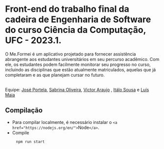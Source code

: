 # Front-end do trabalho final da cadeira de Engenharia de Software do curso Ciência da Computação, UFC - 2023.1.

<p>
O Me.Formei é um aplicativo projetado para fornecer assistência abrangente aos estudantes universitários em seu percurso acadêmico. Com ele, os estudantes podem facilmente monitorar seu progresso no curso, incluindo as disciplinas que estão atualmente matriculados, aquelas que já completaram e as que planejam cursar no futuro.
</p>
</br>
Equipe:  <a href="https://github.com/Jportela4c">José Portela</a>, <a href="https://github.com/SabrinaSioli">Sabrina Oliveira</a>, <a href="https://github.com/victoraraujo105">Victor Araujo</a> , <a href="https://github.com/italoalencar">Itálo Sousa</a> e <a href="https://github.com/luismaia-git">Luís Maia</a>

## Compilação

- Para compilar localmente, é necessário instalar o `<a href="https://nodejs.org/en/">`Node`</a>`.
- Compile

```bash
     npm run start
```

